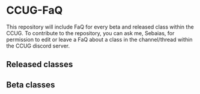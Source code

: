 # CCUG-FaQ
This repository will include FaQ for every beta and released class within the CCUG. To contribute to the repository, you can ask me, Sebaias, for permission to edit or leave a FaQ about a class in the channel/thread within the CCUG discord server.

## Released classes

## Beta classes

